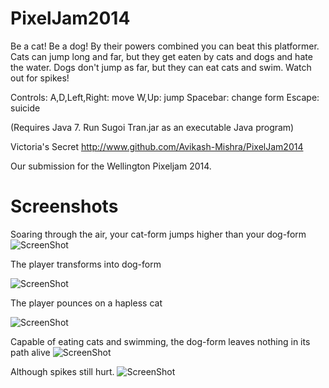 PixelJam2014
============

Be a cat! Be a dog! By their powers combined you can beat this platformer.
Cats can jump long and far, but they get eaten by cats and dogs and hate the water.
Dogs don't jump as far, but they can eat cats and swim.
Watch out for spikes!

Controls:
A,D,Left,Right: move
W,Up: jump
Spacebar: change form
Escape: suicide

(Requires Java 7. Run Sugoi Tran.jar as an executable Java program)

Victoria's Secret
http://www.github.com/Avikash-Mishra/PixelJam2014

Our submission for the Wellington Pixeljam 2014.

Screenshots
===========

Soaring through the air, your cat-form jumps higher than your dog-form
![ScreenShot](http://i.imgur.com/nlDlFj4.png)

The player transforms into dog-form

![ScreenShot](http://i.imgur.com/Z3lqRBg.png)

The player pounces on a hapless cat

![ScreenShot](http://i.imgur.com/WNlTPjj.png%5C)

Capable of eating cats and swimming, the dog-form leaves nothing in its path alive
![ScreenShot](http://i.imgur.com/rnXZAJL.png)

Although spikes still hurt.
![ScreenShot](http://i.imgur.com/RVh0cNY.png)
